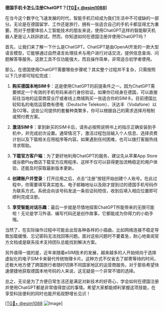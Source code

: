 **德国手机卡怎么注册ChatGPT？[[TG💪+ @esim1088](https://t.me/s/esim1088)]**

在当今这个数字化飞速发展的时代，智能手机已经成为我们生活中不可或缺的一部分。无论是在德国留学、工作还是旅行，拥有一张适合自己的手机卡都显得尤为重要。而对于想要体验人工智能技术的朋友来说，使用ChatGPT这样的智能聊天机器人更是让人跃跃欲试。然而，你知道如何在德国注册并使用ChatGPT吗？

首先，让我们来了解一下什么是ChatGPT。ChatGPT是由OpenAI开发的一款大型语言模型，它能够通过自然语言处理技术与用户进行对话交流，提供信息查询、问题解答等服务。这款工具不仅功能强大，而且操作简单，非常适合初学者使用。

那么，在德国使用ChatGPT需要哪些步骤呢？其实整个过程并不复杂，只需按照以下几步即可轻松完成：

1. **购买德国本地SIM卡**：这是使用ChatGPT的前提条件之一。因为ChatGPT需要绑定一个有效的手机号码来进行身份验证。如果你已经身在德国，可以直接前往当地的运营商营业厅或者线上商城购买一张适合你的SIM卡。目前德国比较知名的电信运营商有德电（Deutsche Telekom）、沃达丰（Vodafone）以及O2等。这些公司提供的套餐种类繁多，你可以根据自己的需求选择月租制或预付费方案。

2. **激活SIM卡**：拿到新买的SIM卡后，请务必按照说明书上的指示正确安装到手机中，并完成初次设置。通常情况下，激活过程包括输入个人信息、选择资费计划以及下载相关应用程序等内容。如果遇到任何困难，也可以拨打客服热线寻求帮助。

3. **下载官方客户端**：为了更好地利用ChatGPT的服务，建议先从苹果App Store或谷歌Play商店下载官方应用程序。这样不仅可以获得更加流畅稳定的用户体验，还能及时获取最新版本更新。

4. **创建账户并登录**：打开应用之后，点击“注册”按钮开始创建个人账号。在此过程中，你需要填写真实姓名、电子邮箱地址以及刚才提到过的德国手机号码作为联系方式。系统会向该号码发送一条验证码短信，收到后填入相应位置即可顺利完成注册。

5. **享受智能对话乐趣**：最后一步就是尽情地探索ChatGPT所能带来的无限可能啦！无论是学习外语、编写代码还是创作故事，它都能成为你得力的小助手哦。

当然了，在实际操作过程中可能会出现各种各样的小插曲，比如网络连接不稳定导致加载缓慢、忘记密码无法找回等问题。面对这些问题时不要着急，耐心地查阅官方文档或是联系技术支持团队总能找到解决方案。

另外值得一提的是，近年来随着eSIM技术的发展，越来越多的人开始倾向于选择虚拟化的电子SIM卡来替代传统物理卡片。这种方式不仅省去了邮寄等待的时间，还极大地方便了跨国旅行者随时切换不同国家地区的运营商服务。对于那些希望快速便捷地获取德国本地号码的人来说，这无疑是一个非常不错的选择。

总之，无论是为了方便日常生活还是满足对新技术的好奇心，学会如何在德国注册并使用ChatGPT都是非常值得尝试的事情。希望大家都能顺利掌握这项技能，在享受科技便利的同时也能开拓视野增长见识！

[[TG💪+ @esim1088](https://t.me/s/esim1088) ![Image](https://i.postimg.cc/4NQfJmqS/Snipaste-2025-05-13-00-14-12.png)]